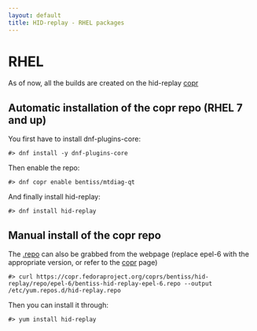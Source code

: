 ```yaml
---
layout: default
title: HID-replay - RHEL packages
---
```


# RHEL

As of now, all the builds are created on the hid-replay [copr](https://copr.fedoraproject.org/coprs/bentiss/hid-replay/)

## Automatic installation of the copr repo (RHEL 7 and up)
You first have to install dnf-plugins-core:

	#> dnf install -y dnf-plugins-core

Then enable the repo:

	#> dnf copr enable bentiss/mtdiag-qt

And finally install hid-replay:

	#> dnf install hid-replay

## Manual install of the copr repo
The [.repo](repo/hid-replay.repo) can also be grabbed from the webpage (replace epel-6 with the appropriate version, or refer to the [copr](https://copr.fedoraproject.org/coprs/bentiss/hid-replay/) page)

	#> curl https://copr.fedoraproject.org/coprs/bentiss/hid-replay/repo/epel-6/bentiss-hid-replay-epel-6.repo --output /etc/yum.repos.d/hid-replay.repo

Then you can install it through:

	#> yum install hid-replay
